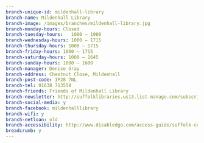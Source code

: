 ```yaml
---
branch-unique-id: mildenhall-library
branch-name: Mildenhall Library
branch-image: /images/branches/mildenhall-library.jpg
branch-monday-hours: Closed
branch-tuesday-hours:	1000 – 1900
branch-wednesday-hours: 1000 – 1715
branch-thursday-hours: 1000 – 1715
branch-friday-hours: 1000 – 1715
branch-saturday-hours: 1000 – 1645
branch-sunday-hours: 1000 – 1600
branch-manager: Denise Gray
branch-address: Chestnut Close, Mildenhall
branch-post-code: IP28 7NL
branch-tel: 01638 713558
branch-friends: Friends of Mildenhall Library
branch-newsletter: http://suffolklibraries.us13.list-manage.com/subscribe?u=bdf6db87a812a1f4bcbbcb396&id=838b9b3fd3
branch-social-media: y
branch-facebook: mildenhalllibrary
branch-wifi: y
branch-netloan: old
branch-accessibility: http://www.disabledgo.com/access-guide/suffolk-county-council/mildenhall-library-2
breadcrumb: y
---
```

